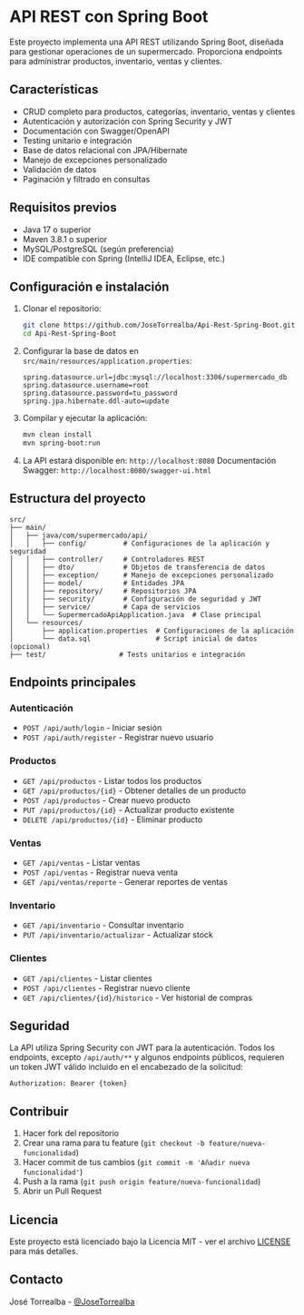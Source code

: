 # API REST con Spring Boot

Este proyecto implementa una API REST utilizando Spring Boot, diseñada para gestionar operaciones de un supermercado. Proporciona endpoints para administrar productos, inventario, ventas y clientes.

## Características

- CRUD completo para productos, categorías, inventario, ventas y clientes
- Autenticación y autorización con Spring Security y JWT
- Documentación con Swagger/OpenAPI
- Testing unitario e integración
- Base de datos relacional con JPA/Hibernate
- Manejo de excepciones personalizado
- Validación de datos
- Paginación y filtrado en consultas

## Requisitos previos

- Java 17 o superior
- Maven 3.8.1 o superior
- MySQL/PostgreSQL (según preferencia)
- IDE compatible con Spring (IntelliJ IDEA, Eclipse, etc.)

## Configuración e instalación

1. Clonar el repositorio:
   ```bash
   git clone https://github.com/JoseTorrealba/Api-Rest-Spring-Boot.git
   cd Api-Rest-Spring-Boot
   ```

2. Configurar la base de datos en `src/main/resources/application.properties`:
   ```properties
   spring.datasource.url=jdbc:mysql://localhost:3306/supermercado_db
   spring.datasource.username=root
   spring.datasource.password=tu_password
   spring.jpa.hibernate.ddl-auto=update
   ```

3. Compilar y ejecutar la aplicación:
   ```bash
   mvn clean install
   mvn spring-boot:run
   ```

4. La API estará disponible en: `http://localhost:8080`
   Documentación Swagger: `http://localhost:8080/swagger-ui.html`

## Estructura del proyecto

```
src/
├── main/
│   ├── java/com/supermercado/api/
│   │   ├── config/         # Configuraciones de la aplicación y seguridad
│   │   ├── controller/     # Controladores REST
│   │   ├── dto/            # Objetos de transferencia de datos
│   │   ├── exception/      # Manejo de excepciones personalizado
│   │   ├── model/          # Entidades JPA
│   │   ├── repository/     # Repositorios JPA
│   │   ├── security/       # Configuración de seguridad y JWT
│   │   ├── service/        # Capa de servicios
│   │   └── SupermercadoApiApplication.java  # Clase principal
│   └── resources/
│       ├── application.properties  # Configuraciones de la aplicación
│       └── data.sql                # Script inicial de datos (opcional)
├── test/                  # Tests unitarios e integración
```

## Endpoints principales

### Autenticación
- `POST /api/auth/login` - Iniciar sesión
- `POST /api/auth/register` - Registrar nuevo usuario

### Productos
- `GET /api/productos` - Listar todos los productos
- `GET /api/productos/{id}` - Obtener detalles de un producto
- `POST /api/productos` - Crear nuevo producto
- `PUT /api/productos/{id}` - Actualizar producto existente
- `DELETE /api/productos/{id}` - Eliminar producto

### Ventas
- `GET /api/ventas` - Listar ventas
- `POST /api/ventas` - Registrar nueva venta
- `GET /api/ventas/reporte` - Generar reportes de ventas

### Inventario
- `GET /api/inventario` - Consultar inventario
- `PUT /api/inventario/actualizar` - Actualizar stock

### Clientes
- `GET /api/clientes` - Listar clientes
- `POST /api/clientes` - Registrar nuevo cliente
- `GET /api/clientes/{id}/historico` - Ver historial de compras

## Seguridad

La API utiliza Spring Security con JWT para la autenticación. Todos los endpoints, excepto `/api/auth/**` y algunos endpoints públicos, requieren un token JWT válido incluido en el encabezado de la solicitud:

```
Authorization: Bearer {token}
```

## Contribuir

1. Hacer fork del repositorio
2. Crear una rama para tu feature (`git checkout -b feature/nueva-funcionalidad`)
3. Hacer commit de tus cambios (`git commit -m 'Añadir nueva funcionalidad'`)
4. Push a la rama (`git push origin feature/nueva-funcionalidad`)
5. Abrir un Pull Request

## Licencia

Este proyecto está licenciado bajo la Licencia MIT - ver el archivo [LICENSE](LICENSE) para más detalles.

## Contacto

José Torrealba - [@JoseTorrealba](https://github.com/JoseTorrealba)